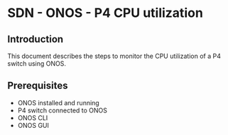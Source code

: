 # SDN - ONOS - P4 CPU utilization

## Introduction

This document describes the steps to monitor the CPU utilization of a P4 switch using ONOS.

## Prerequisites

- ONOS installed and running
- P4 switch connected to ONOS
- ONOS CLI
- ONOS GUI


